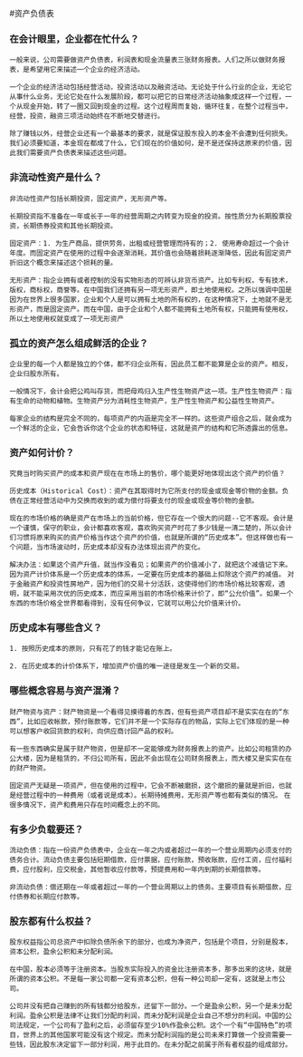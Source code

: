 #资产负债表

### 在会计眼里，企业都在忙什么？

`一般来说，公司需要做资产负债表，利润表和现金流量表三张财务报表。人们之所以做财务报表，是希望用它来描述一个企业的经济活动。`

`一个企业的经济活动包括经营活动，投资活动以及融资活动。无论处于什么行业的企业，无论它从事什么业务，无论它处在什么发展阶段，都可以把它的日常经济活动抽象成这样一个过程，一个从现金开始，转了一圈又回到现金的过程。这个过程周而复始，循环往复，在整个过程当中，经营，投资，融资三项活动始终在不断地交替进行。`

`除了赚钱以外，经营企业还有一个最基本的要求，就是保证股东投入的本金不会遭到任何损失。我们必须要知道，本金现在都成了什么，它们现在的价值如何，是不是还保持这原来的价值，因此我们需要资产负债表来描述这些问题。`

### 非流动性资产是什么？

`非流动性资产包括长期投资，固定资产，无形资产等。`

`长期投资指不准备在一年或长于一年的经营周期之内转变为现金的投资。按性质分为长期股票投资，长期债券投资和其他长期投资。`

`固定资产：1. 为生产商品，提供劳务，出租或经营管理而持有的；2. 使用寿命超过一个会计年度。而固定资产在使用的过程中会逐渐消耗，其价值也会随着损耗逐渐降低，因此有固定资产折旧这个概念来描述这个损耗的量。`

`无形资产：指企业拥有或者控制的没有实物形态的可辨认非货币资产。比如专利权，专有技术，版权，商标权，商誉等。在中国我们还拥有另一项无形资产，即土地使用权。之所以强调中国是因为在世界上很多国家，企业和个人是可以拥有土地的所有权的，在这种情况下，土地就不是无形资产，而是固定资产。而在中国，由于企业和个人都不能拥有土地所有权，只能拥有使用权，所以土地使用权就变成了一项无形资产`

### 孤立的资产怎么组成鲜活的企业？

`企业里的每一个人都是独立的个体，都不归企业所有，因此员工都不能算是企业的资产。相反，企业归股东所有。`

`一般情况下，会计会把公鸡叫存货，而把母鸡归入生产性生物资产这一项。生产性生物资产：指有生命的动物和植物。生物资产分为消耗性生物资产，生产性生物资产和公益性生物资产。`

`每家企业的结构是完全不同的，每项资产的内涵是完全不一样的。这些资产组合之后，就会成为一个鲜活的企业，它会告诉你这个企业的状态和特征，这就是资产的结构和它所透露出的信息。`

### 资产如何计价？

`究竟当时购买资产的成本和资产现在在市场上的售价，哪个能更好地体现出这个资产的价值？`

`历史成本（Historical Cost）：资产在其取得时为它所支付的现金或现金等价物的金额。负债在正常经营活动中为交换而收到的或为偿付将要支付的现金或现金等价物的金额。`

`现在的市场价格的确是资产在市场上的当前价格，但它存在一个很大的问题--它不客观。会计是一个谨慎，保守的职业，会计都喜欢客观，喜欢购买资产时花了多少钱是一清二楚的，所以会计们习惯将原来购买的资产价格当作这个资产的价值，也就是所谓的“历史成本”。但这样做也有一个问题，当市场波动时，历史成本却没有办法体现出资产的变化。`

`解决办法：如果这个资产升值，就当作没看见；如果资产的价值减小了，就把这个减值记下来。因为资产计价体系是一个历史成本的体系，一定要在历史成本的基础上扣除这个资产的减值。`
`对于金融资产和投资性房地产，因为他们的交易十分活跃，这使得他们的市场价格比较客观，透明，就不能采用次优的历史成本，而应采用当前的市场价格来计价了，即“公允价值”。如果一个东西的市场价格全世界都看得到，没有任何争议，它就可以用公允价值来计价。`

### 历史成本有哪些含义？

    1. 按照历史成本的原则，只有花了的钱才能记在账上。

    2. 在历史成本的计价体系下，增加资产价值的唯一途径是发生一个新的交易。

### 哪些概念容易与资产混淆？

`财产物资与资产：财产物资是一个看得见摸得着的东西，但有些资产项目却不是实实在在的“东西”，比如应收帐款，预付账款等，它们并不是一个实际存在的物品，实际上它们体现的是一种可以想客户收回货款的权利，向供应商讨回产品的权利。`

`有一些东西确实是属于财产物资，但是却不一定能够成为财务报表上的资产。比如公司租赁的办公大楼，因为是租赁的，不归公司所有，因此不会出现在公司财务报表上，而大楼又是实实在在的财产物资。`

`固定资产无疑是一项资产，但在使用的过程中，它会不断被磨损，这个磨损的量就是折旧，也就是经营过程中的一种费用（或者说是成本）。长期待摊费用，无形资产等也都有类似的情况。`
`在很多情况下，资产和费用只存在时间概念上的不同。`

### 有多少负载要还？

`流动负债：指在一份资产负债表中，企业在一年之内或者超过一年的一个营业周期内必须支付的债务合计。流动负债主要包括短期借款，应付票据，应付账款，预收账款，应付工资，应付福利费，应付股利，应交税金，其他暂收应付款等，预提费用和一年内到期的长期借款等。`

`非流动负债：偿还期在一年或者超过一年的一个营业周期以上的债务。主要项目有长期借款，应付债券和长期应付款等。`

### 股东都有什么权益？

`股东权益指公司总资产中扣除负债所余下的部分，也成为净资产，包括是个项目，分别是股本，资本公积，盈余公积和未分配利润。`

`在中国，股本必须等于注册资本。当股东实际投入的资金比注册资本多，那多出来的这块，就是所谓的资本公积。不是每一家公司都一定有资本公积，但有一种公司却一定有，这就是上市公司。`

`公司并没有把自己赚到的所有钱都分给股东，还留下一部分。一个是盈余公积，另一个是未分配利润。盈余公积是法律不让我们分配的利润，而未分配利润是企业自己不想分的利润。中国的公司法规定，一个公司有了盈利之后，必须留存至少10%作盈余公积。这个一个有“中国特色”的项目，世界上的其他国家可能没有这个规定。而未分配利润指的是公司未来打算做一个投资需要一些钱，因此股东决定留下一部分利润，用于此目的。在未分配之前属于所有者权益的组成部分。`
